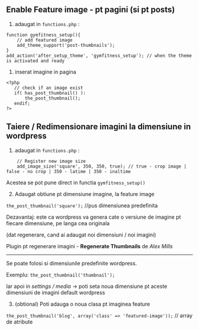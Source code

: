 ## Enable Feature image - pt pagini (si pt posts)

1. adaugat in `functions.php` :

```
function gymfitness_setup(){
    // add featured image
    add_theme_support('post-thumbnails');
}
add_action('after_setup_theme', 'gymfitness_setup'); // when the theme is activated and ready
```

1. inserat imagine in pagina

```
<?php
   // check if an image exist
   if( has_post_thumbnail() ):
       the_post_thumbnail();
   endif;
?>
```

## Taiere / Redimensionare imagini la dimensiune in wordpress

1. adaugat in `functions.php` :

```
    // Register new image size
    add_image_size('square', 350, 350, true); // true - crop image | false - no crop | 350 - latime | 350 - inaltime
```

Acestea se pot pune direct in functia `gymfitness_setup()`

2. Adaugat obtiune pt dimensiune imagine, la feature image

`the_post_thumbnail('square');` //pus dimensiunea predefinita

Dezavantaj:
este ca wordpress va genera cate o versiune de imagine pt fiecare dimensiune, pe langa cea originala

(dat regenerare, cand ai adaugat noi dimensiuni / noi imagini)

Plugin pt regenerare imagini - **Regenerate Thumbnails** de *Alex Mills*

----
Se poate folosi si dimensiunile predefinite wordpress.

Exemplu:
`the_post_thumbnail('thumbnail');`

Iar apoi in *settings / media* -> poti seta noua dimensiune pt aceste dimensiuni de imagini default wordpress

3. (obtional) Poti adauga o noua clasa pt imaginea feature

`the_post_thumbnail('blog', array('class' => 'featured-image'));` // array de atribute
